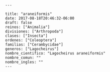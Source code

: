 
      ---

      title: "araneiformis"
      date: 2017-08-18T20:46:32-06:00
      draft: false
      reinos: ["Animalia"]
      divisiones: ["Arthropoda"]
      clases: ["Insecta"]
      ordenes: ["Coleoptera"]
      familias: ["Cerambycidae"]
      generos: ["Lagocheirus"]
      nombre_cientifico: "Lagocheirus araneiformis"
      nombre_comun: ""
      nombre_ingles: ""
      ---

      